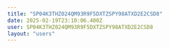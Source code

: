```yaml
---
title: "SP04K3THZ024QM93R9F5DXTZSPY98ATXD2E2CSD8"
date: 2025-02-19T23:10:06.400Z
user: SP04K3THZ024QM93R9F5DXTZSPY98ATXD2E2CSD8
layout: "users"
---
```

    